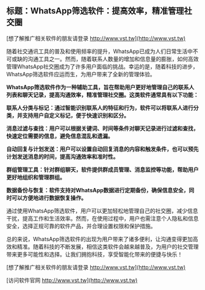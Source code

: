 ## **标题：WhatsApp筛选软件：提高效率，精准管理社交圈**

[想了解推广相关软件的朋友请登录 http://www.vst.tw](http://www.vst.tw)

随着社交通讯工具的普及和使用频率的提升，WhatsApp已成为人们日常生活中不可或缺的沟通工具之一。然而，随着联系人数量的增加和信息量的膨胀，如何高效管理WhatsApp社交圈成为了许多用户面临的挑战。幸运的是，随着科技的进步，WhatsApp筛选软件应运而生，为用户带来了全新的管理体验。

**WhatsApp筛选软件作为一种辅助工具，旨在帮助用户更好地管理自己的联系人列表和聊天记录，提高沟通效率，精准管理社交圈。这类软件通常具有以下功能：**

**联系人分类与标记：通过智能识别联系人的特征和行为，软件可以将联系人进行分类，并支持用户自定义标记，便于快速识别和区分。**

**消息过滤与查找：用户可以根据关键词、时间等条件对聊天记录进行过滤和查找，快速定位需要的信息，避免信息混乱和遗漏。**

**自动回复与计划发送：用户可以设置自动回复消息的内容和触发条件，也可以预先计划发送消息的时间，提高沟通效率和准时性。**

**群组管理工具：针对群组聊天，软件提供群成员管理、消息监控等功能，帮助用户更好地组织和管理群组。**

**数据备份与恢复：软件支持对WhatsApp数据进行定期备份，确保信息安全，同时可以方便地进行数据恢复操作。**

通过使用WhatsApp筛选软件，用户可以更加轻松地管理自己的社交圈，减少信息干扰，提高工作和生活效率。然而，在使用过程中，用户也需注意个人隐私和信息安全，选择正规可靠的软件产品，并合理设置权限和保护措施。

总的来说，WhatsApp筛选软件的出现为用户带来了诸多便利，让沟通变得更加高效和精准。随着科技的不断发展，相信这类软件会越来越普及，为用户的社交管理带来更多可能性和选择。让我们拥抱科技，享受智能化带来的便捷与快乐！

[想了解推广相关软件的朋友请登录 http://www.vst.tw](http://www.vst.tw)


[访问软件官网 http://www.vst.tw](http://www.vst.tw)
